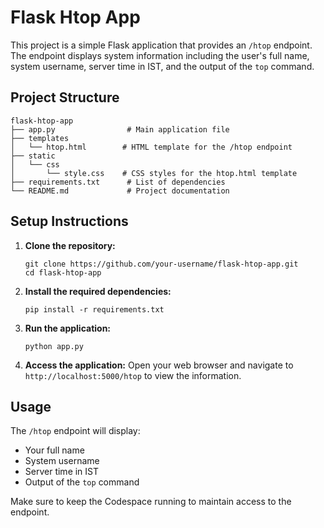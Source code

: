 # Flask Htop App

This project is a simple Flask application that provides an `/htop` endpoint. The endpoint displays system information including the user's full name, system username, server time in IST, and the output of the `top` command.

## Project Structure

```
flask-htop-app
├── app.py                # Main application file
├── templates
│   └── htop.html        # HTML template for the /htop endpoint
├── static
│   └── css
│       └── style.css    # CSS styles for the htop.html template
├── requirements.txt      # List of dependencies
└── README.md             # Project documentation
```

## Setup Instructions

1. **Clone the repository:**
   ```
   git clone https://github.com/your-username/flask-htop-app.git
   cd flask-htop-app
   ```

2. **Install the required dependencies:**
   ```
   pip install -r requirements.txt
   ```

3. **Run the application:**
   ```
   python app.py
   ```

4. **Access the application:**
   Open your web browser and navigate to `http://localhost:5000/htop` to view the information.

## Usage

The `/htop` endpoint will display:
- Your full name
- System username
- Server time in IST
- Output of the `top` command

Make sure to keep the Codespace running to maintain access to the endpoint.